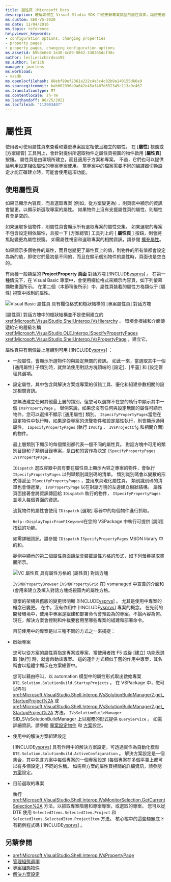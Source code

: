 ```yaml
---
title: 屬性頁 |Microsoft Docs
description: 瞭解如何在 Visual Studio SDK 中使用新專案類型的屬性頁面，讓使用者能夠查看和變更專案屬性。
ms.custom: SEO-VS-2020
ms.date: 11/04/2016
ms.topic: reference
helpviewer_keywords:
- configuration options, changing properties
- property pages
- property pages, changing configuration options
ms.assetid: b9b3e6e8-1e30-4c89-9862-330265dcf38c
author: leslierichardson95
ms.author: lerich
manager: jmartens
ms.workload:
- vssdk
ms.openlocfilehash: 88ebf99ef2361a232c4a5c4c02b9a140155d66e9
ms.sourcegitcommit: bab002936a9a642e45af407d652345c113a9c467
ms.translationtype: MT
ms.contentlocale: zh-TW
ms.lasthandoff: 06/25/2021
ms.locfileid: "112903407"
---
```

# <a name="property-pages"></a>屬性頁
使用者可使用屬性頁來查看和變更專案設定相依且獨立的屬性。 在 [**屬性**] 視窗或 [方案總管] 工具列上，會針對提供所選取物件之屬性頁視圖的物件啟用 [**屬性頁**] 按鈕。 屬性頁是由環境所建立，而且適用于方案和專案。 不過，它們也可以提供給利用設定相依屬性的專案專案使用。 當專案中的檔案需要不同的編譯器切換設定才能正確建立時，可能會使用這項功能。

## <a name="using-property-pages"></a>使用屬性頁
 如果已顯示內容頁，而且選取專案 (例如，從方案變更為) ，則頁面中顯示的資訊會變更，以顯示新選取專案的屬性。 如果物件上沒有支援屬性頁的屬性，則屬性頁會是空的。

 如果選取多個物件，則屬性頁會顯示所有選取專案的屬性交集。 如果選取的專案不包含設定相依屬性，且按一下 [方案總管] 工具列上的 [ **屬性頁** ] 按鈕，則會將焦點變更為屬性視窗。 如需屬性視窗和選取專案的相關資訊，請參閱 [擴充屬性](../../extensibility/internals/extending-properties.md)。

 如果顯示多個物件的屬性，而且您變更了屬性頁上的值，則物件的所有值都會設定為新的值，即使它們最初是不同的，而且在顯示個別物件的屬性時，頁面也是空白的。

 有兩種一般類型的 **ProjectProperty 頁面** 對話方塊 [!INCLUDE[vsprvs](../../code-quality/includes/vsprvs_md.md)] 。 在第一種情況下，在 Visual Basic 專案中，會使用欄位格式來顯示內容頁，如下列螢幕擷取畫面所示。 在第二個（本節稍後所示）中，屬性頁裝載的屬性方格類似于 [屬性] 視窗中找到的屬性。

 ![Visual Basic 屬性頁](../../extensibility/internals/media/vsvbproppages.gif "vsVBPropPages") 具有欄位格式和樹狀結構的 [專案屬性頁] 對話方塊

 [屬性頁] 對話方塊中的樹狀結構並不是使用建立的 <xref:Microsoft.VisualStudio.Shell.Interop.IVsHierarchy> 。 環境會根據和介面傳遞給它的層級名稱 <xref:Microsoft.VisualStudio.OLE.Interop.ISpecifyPropertyPages> <xref:Microsoft.VisualStudio.Shell.Interop.IVsPropertyPage> ，建立它。

 屬性頁只有兩個最上層類別可用 [!INCLUDE[vsprvs](../../code-quality/includes/vsprvs_md.md)] ：

- 一般屬性，會顯示所選物件的與設定無關的資訊。 如此一來，當選取其中一個 [通用屬性] 子類別時，就無法使用對話方塊頂端的 [設定]、[平臺] 和 [設定管理員選項。

- 設定屬性，其中包含與解決方案或專案的偵錯工具、優化和組建參數相關的設定相關資訊。

  您無法建立任何其他最上層的類別，但您可以選擇不在您的執行中顯示其中一個 `IVsPropertyPage` 。 舉例來說，如果您沒有任何與設定無關的屬性可顯示物件，您可以選擇不顯示 [通用屬性] 類別。 `ISpecifyPropertyPages`當您在設定物件中執行時，如果是從專案的流覽物件和設定屬性執行，則會顯示通用屬性， `ISpecifyPropertyPages` (執行 `IVsCfg` 、 `IVsProjectCfg` 和相關介面) 的物件。

  最上層類別下顯示的每個類別都代表一個不同的屬性頁。 對話方塊中可用的類別目錄和子類別目錄專案，是由和的實作為決定 `ISpecifyPropertyPages` `IVsPropertyPage` 。

  `IDispatch` 選取容器中具有要在屬性頁上顯示內容之專案的物件，會執行 `ISpecifyPropertyPages` 以列舉類別識別碼的清單。 類別識別碼會以變數的形式傳遞至 `ISpecifyPropertyPages` ，並用來具現化屬性頁。 類別識別碼的清單也會傳遞至， `IVsPropertyPage` 以在對話方塊的左邊建立樹狀結構。 屬性頁面接著會將資訊傳回給 `IDispatch` 執行的物件， `ISpecifyPropertyPages` 並填入每個頁面的資訊。

  流覽物件的屬性會使用 `IDispatch` [選取] 容器中的每個物件進行抓取。

  `Help::DisplayTopicFromF1Keyword`在您的 VSPackage 中執行可提供 [說明] 按鈕的功能。

  如需詳細資訊，請參閱 `IDispatch` `ISpecifyPropertyPages` MSDN library 中的和。

  範例中顯示的第二個屬性頁面類型會裝載屬性方格的形式，如下列螢幕擷取畫面所示。

  ![VC 屬性頁](../../extensibility/internals/media/vsvcproppages.gif "vsVCPropPages") 具有屬性方格的 [屬性頁] 對話方塊

  `IVSMDPropertyBrowser` `IVSMDPropertyGrid` 在) vsmanaged 中宣告的介面和 (會用來建立及填入對話方塊或視窗內的屬性方格。

  專案的架構與舊版的變更很明顯 [!INCLUDE[vsprvs](../../code-quality/includes/vsprvs_md.md)] 。 尤其是使用中專案的概念已變更。 在中，沒有作用中 [!INCLUDE[vsprvs](../../code-quality/includes/vsprvs_md.md)] 專案的概念。 在先前的開發環境中，使用中專案是組建和部署命令會預設為的專案，不論內容為何。 現在，解決方案會控制和仲裁要套用至哪些專案的組建和部署命令。

  目前使用中的專案是以三種不同的方式之一來捕捉：

- 啟始專案

   您可以從方案的屬性頁指定專案或專案，當使用者按 F5 或從 [建立] 功能表選取 [執行] 時，就會啟動該專案。 這的運作方式類似于舊的作用中專案，其名稱會以粗體字顯示在方案總管中。

   您可以藉由呼叫，以 automation 模型中的屬性形式取出啟始專案 `DTE.Solution.SolutionBuild.StartupProjects` 。 在 VSPackage 中，您可以呼叫 <xref:Microsoft.VisualStudio.Shell.Interop.IVsSolutionBuildManager2.get_StartupProject%2A> 或 <xref:Microsoft.VisualStudio.Shell.Interop.IVsSolutionBuildManager2.get_StartupProject%2A> 方法。 `IVsSolutionBuildManager` SID_SVsSolutionBuildManager 上以服務的形式提供 `QueryService` 。 如需詳細資訊，請參閱 [專案設定物件](../../extensibility/internals/project-configuration-object.md) 和 [方案](../../extensibility/internals/solution-configuration.md)設定。

- 使用中的解決方案組建設定

   [!INCLUDE[vsprvs](../../code-quality/includes/vsprvs_md.md)] 具有作用中的解決方案設定，可透過實作為自動化模型 `DTE.Solution.SolutionBuild.ActiveConfiguration` 。 解決方案設定是一個集合，其中包含方案中每個專案的一個專案設定 (每個專案在多個平臺上都可以有多個設定，) 不同的名稱。 如需與方案的屬性頁相關的詳細資訊，請參閱 [方案](../../extensibility/internals/solution-configuration.md)設定。

- 目前選取的專案

   執行 <xref:Microsoft.VisualStudio.Shell.Interop.IVsMonitorSelection.GetCurrentSelection%2A> 方法，以抓取專案階層和專案專案，或選取的專案。 您可以從 DTE 使用 `SelectedItems.SelectedItem.Project` 和 `SelectedItems.SelectedItem.ProjectItem` 方法。 核心檔中的這些標題底下有範例程式碼 [!INCLUDE[vsprvs](../../code-quality/includes/vsprvs_md.md)] 。

## <a name="see-also"></a>另請參閱
- <xref:Microsoft.VisualStudio.Shell.Interop.IVsPropertyPage>
- [管理組態選項](../../extensibility/internals/managing-configuration-options.md)
- [專案組態物件](../../extensibility/internals/project-configuration-object.md)
- [解決方案設定](../../extensibility/internals/solution-configuration.md)
